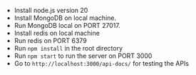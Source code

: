 - Install node.js version 20
- Install MongoDB on local machine.
- Run MongoDB local on PORT 27017.
- Install redis on local machine
- Run redis on PORT 6379
- Run `npm install` in the root directory
- Run `npm start` to run the server on PORT 3000
- Go to `http://localhost:3000/api-docs/` for testing the APIs
